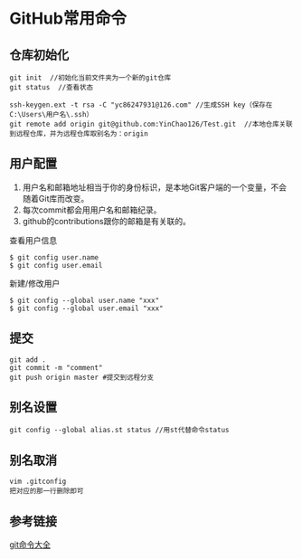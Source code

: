 # GitHub常用命令

## 仓库初始化

```
git init  //初始化当前文件夹为一个新的git仓库
git status  //查看状态

ssh-keygen.ext -t rsa -C "yc86247931@126.com" //生成SSH key（保存在C:\Users\用户名\.ssh）
git remote add origin git@github.com:YinChao126/Test.git  //本地仓库关联到远程仓库，并为远程仓库取别名为：origin
```

## 用户配置

1. 用户名和邮箱地址相当于你的身份标识，是本地Git客户端的一个变量，不会随着Git库而改变。
2. 每次commit都会用用户名和邮箱纪录。
3. github的contributions跟你的邮箱是有关联的。

查看用户信息

```
$ git config user.name
$ git config user.email
```

新建/修改用户

```
$ git config --global user.name "xxx"
$ git config --global user.email "xxx"
```

## 提交

```
git add .
git commit -m "comment"
git push origin master #提交到远程分支
```

## 别名设置

```
git config --global alias.st status //用st代替命令status
```

## 别名取消

```
vim .gitconfig
把对应的那一行删除即可
```

## 参考链接

[git命令大全](https://www.yiibai.com/git/git_clone.html)